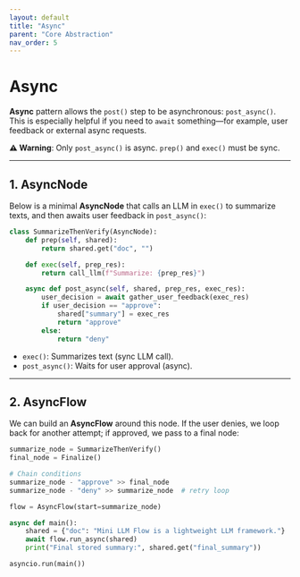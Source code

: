 ```yaml
---
layout: default
title: "Async"
parent: "Core Abstraction"
nav_order: 5
---
```


# Async

**Async** pattern allows the `post()` step to be asynchronous: `post_async()`. This is especially helpful if you need to `await` something—for example, user feedback or external async requests.

**⚠️ Warning**: Only `post_async()` is async. `prep()` and `exec()` must be sync.

---

## 1. AsyncNode

Below is a minimal **AsyncNode** that calls an LLM in `exec()` to summarize texts, and then awaits user feedback in `post_async()`:

```python
class SummarizeThenVerify(AsyncNode):
    def prep(self, shared):
        return shared.get("doc", "")

    def exec(self, prep_res):
        return call_llm(f"Summarize: {prep_res}")

    async def post_async(self, shared, prep_res, exec_res):
        user_decision = await gather_user_feedback(exec_res)
        if user_decision == "approve":
            shared["summary"] = exec_res
            return "approve"
        else:
            return "deny"
```

- `exec()`: Summarizes text (sync LLM call).
- `post_async()`: Waits for user approval (async).

---

## 2. AsyncFlow

We can build an **AsyncFlow** around this node. If the user denies, we loop back for another attempt; if approved, we pass to a final node:

```python
summarize_node = SummarizeThenVerify()
final_node = Finalize()

# Chain conditions
summarize_node - "approve" >> final_node
summarize_node - "deny" >> summarize_node  # retry loop

flow = AsyncFlow(start=summarize_node)

async def main():
    shared = {"doc": "Mini LLM Flow is a lightweight LLM framework."}
    await flow.run_async(shared)
    print("Final stored summary:", shared.get("final_summary"))

asyncio.run(main())
```

